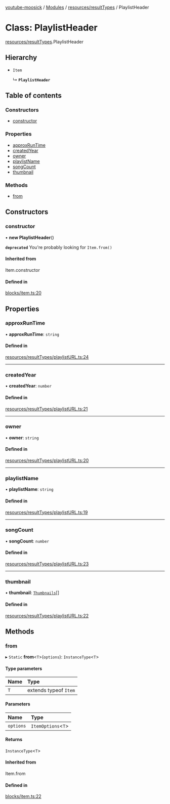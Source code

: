 [youtube-moosick](../README.md) / [Modules](../modules.md) / [resources/resultTypes](../modules/resources_resultTypes.md) / PlaylistHeader

# Class: PlaylistHeader

[resources/resultTypes](../modules/resources_resultTypes.md).PlaylistHeader

## Hierarchy

- `Item`

  ↳ **`PlaylistHeader`**

## Table of contents

### Constructors

- [constructor](resources_resultTypes.PlaylistHeader.md#constructor)

### Properties

- [approxRunTime](resources_resultTypes.PlaylistHeader.md#approxruntime)
- [createdYear](resources_resultTypes.PlaylistHeader.md#createdyear)
- [owner](resources_resultTypes.PlaylistHeader.md#owner)
- [playlistName](resources_resultTypes.PlaylistHeader.md#playlistname)
- [songCount](resources_resultTypes.PlaylistHeader.md#songcount)
- [thumbnail](resources_resultTypes.PlaylistHeader.md#thumbnail)

### Methods

- [from](resources_resultTypes.PlaylistHeader.md#from)

## Constructors

### constructor

• **new PlaylistHeader**()

**`deprecated`** You're probably looking for `Item.from()`

#### Inherited from

Item.constructor

#### Defined in

[blocks/item.ts:20](https://github.com/EvasiveXkiller/youtube-moosick/blob/13a57da/src/blocks/item.ts#L20)

## Properties

### approxRunTime

• **approxRunTime**: `string`

#### Defined in

[resources/resultTypes/playlistURL.ts:24](https://github.com/EvasiveXkiller/youtube-moosick/blob/13a57da/src/resources/resultTypes/playlistURL.ts#L24)

___

### createdYear

• **createdYear**: `number`

#### Defined in

[resources/resultTypes/playlistURL.ts:21](https://github.com/EvasiveXkiller/youtube-moosick/blob/13a57da/src/resources/resultTypes/playlistURL.ts#L21)

___

### owner

• **owner**: `string`

#### Defined in

[resources/resultTypes/playlistURL.ts:20](https://github.com/EvasiveXkiller/youtube-moosick/blob/13a57da/src/resources/resultTypes/playlistURL.ts#L20)

___

### playlistName

• **playlistName**: `string`

#### Defined in

[resources/resultTypes/playlistURL.ts:19](https://github.com/EvasiveXkiller/youtube-moosick/blob/13a57da/src/resources/resultTypes/playlistURL.ts#L19)

___

### songCount

• **songCount**: `number`

#### Defined in

[resources/resultTypes/playlistURL.ts:23](https://github.com/EvasiveXkiller/youtube-moosick/blob/13a57da/src/resources/resultTypes/playlistURL.ts#L23)

___

### thumbnail

• **thumbnail**: [`Thumbnails`](resources_generalTypes.Thumbnails.md)[]

#### Defined in

[resources/resultTypes/playlistURL.ts:22](https://github.com/EvasiveXkiller/youtube-moosick/blob/13a57da/src/resources/resultTypes/playlistURL.ts#L22)

## Methods

### from

▸ `Static` **from**<`T`\>(`options`): `InstanceType`<`T`\>

#### Type parameters

| Name | Type |
| :------ | :------ |
| `T` | extends typeof `Item` |

#### Parameters

| Name | Type |
| :------ | :------ |
| `options` | `ItemOptions`<`T`\> |

#### Returns

`InstanceType`<`T`\>

#### Inherited from

Item.from

#### Defined in

[blocks/item.ts:22](https://github.com/EvasiveXkiller/youtube-moosick/blob/13a57da/src/blocks/item.ts#L22)
